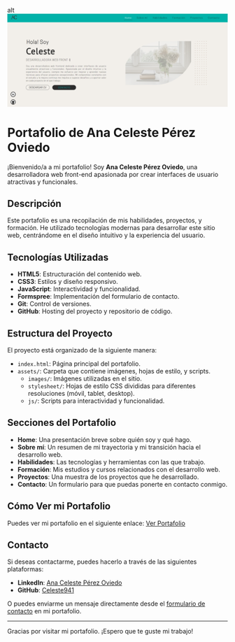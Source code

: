 alt![Portafolio](./assets/images/miPortafolio-imgPrincipal.png)

# Portafolio de Ana Celeste Pérez Oviedo

¡Bienvenido/a a mi portafolio! Soy **Ana Celeste Pérez Oviedo**, una desarrolladora web front-end apasionada por crear interfaces de usuario atractivas y funcionales.

## Descripción

Este portafolio es una recopilación de mis habilidades, proyectos, y formación. He utilizado tecnologías modernas para desarrollar este sitio web, centrándome en el diseño intuitivo y la experiencia del usuario.

## Tecnologías Utilizadas

- **HTML5**: Estructuración del contenido web.
- **CSS3**: Estilos y diseño responsivo.
- **JavaScript**: Interactividad y funcionalidad.
- **Formspree**: Implementación del formulario de contacto.
- **Git**: Control de versiones.
- **GitHub**: Hosting del proyecto y repositorio de código.

## Estructura del Proyecto

El proyecto está organizado de la siguiente manera:

- `index.html`: Página principal del portafolio.
- `assets/`: Carpeta que contiene imágenes, hojas de estilo, y scripts.
  - `images/`: Imágenes utilizadas en el sitio.
  - `stylesheet/`: Hojas de estilo CSS divididas para diferentes resoluciones (móvil, tablet, desktop).
  - `js/`: Scripts para interactividad y funcionalidad.
  
## Secciones del Portafolio

- **Home**: Una presentación breve sobre quién soy y qué hago.
- **Sobre mí**: Un resumen de mi trayectoria y mi transición hacia el desarrollo web.
- **Habilidades**: Las tecnologías y herramientas con las que trabajo.
- **Formación**: Mis estudios y cursos relacionados con el desarrollo web.
- **Proyectos**: Una muestra de los proyectos que he desarrollado.
- **Contacto**: Un formulario para que puedas ponerte en contacto conmigo.

## Cómo Ver mi Portafolio

Puedes ver mi portafolio en el siguiente enlace: [Ver Portafolio](https://celeste941.github.io/portafolio-celestePerez)

## Contacto

Si deseas contactarme, puedes hacerlo a través de las siguientes plataformas:

- **LinkedIn**: [Ana Celeste Pérez Oviedo](https://www.linkedin.com/in/ana-celeste-perez-oviedo-29bb0218a/)
- **GitHub**: [Celeste941](https://github.com/Celeste941)

O puedes enviarme un mensaje directamente desde el [formulario de contacto](#contacto) en mi portafolio.

---

Gracias por visitar mi portafolio. ¡Espero que te guste mi trabajo!
